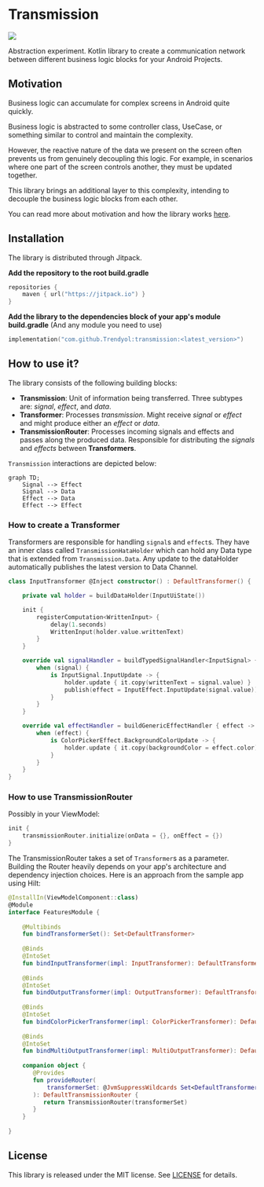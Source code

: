 # Transmission

[![](https://jitpack.io/v/Trendyol/transmission.svg)](https://jitpack.io/#Trendyol/transmission)

Abstraction experiment. Kotlin library to create a communication network between different business logic blocks for your Android Projects.

## Motivation

Business logic can accumulate for complex screens in Android quite quickly.

Business logic is abstracted to some controller class, UseCase, or something similar to control and maintain the complexity.

However, the reactive nature of the data we present on the screen often prevents us from genuinely decoupling this logic. For example, in scenarios where one part of the screen controls another, they must be updated together.

This library brings an additional layer to this complexity, intending to decouple the business logic blocks from each other.

You can read more about motivation and how the library works [here](https://medium.com/@yigitozgumus/decoupling-business-logic-in-android-projects-8f1daa209fcb).

## Installation

The library is distributed through Jitpack.

**Add the repository to the root build.gradle**

```kotlin
repositories {
	maven { url("https://jitpack.io") }
}
```

**Add the library to the dependencies block of your app's module build.gradle** (And any module you need to use)

```kotlin
implementation("com.github.Trendyol:transmission:<latest_version>")
```

## How to use it?

The library consists of the following building blocks:
- **Transmission**: Unit of information being transferred. Three subtypes are: _signal_, _effect_, and _data_.
- **Transformer**: Processes _transmission_. Might receive _signal_ or _effect_ and might produce either an _effect_ or _data_.
- **TransmissionRouter**: Processes incoming signals and effects and passes along the produced data. Responsible for distributing the _signals_ and _effects_ between **Transformers**.

`Transmission` interactions are depicted below:

```mermaid
graph TD;
	Signal --> Effect
	Signal --> Data
	Effect --> Data
	Effect --> Effect
```

### How to create a Transformer

Transformers are responsible for handling `signal`s and `effect`s. They have an inner class called `TransmissionHataHolder` which can hold any Data type that is extended from `Transmission.Data`. Any update to the dataHolder automatically publishes the latest version to Data Channel. 

```kotlin
class InputTransformer @Inject constructor() : DefaultTransformer() {

	private val holder = buildDataHolder(InputUiState())

	init {
		registerComputation<WrittenInput> {
			delay(1.seconds)
			WrittenInput(holder.value.writtenText)
		}
	}

	override val signalHandler = buildTypedSignalHandler<InputSignal> { signal ->
		when (signal) {
			is InputSignal.InputUpdate -> {
				holder.update { it.copy(writtenText = signal.value) }
				publish(effect = InputEffect.InputUpdate(signal.value))
			}
		}
	}

	override val effectHandler = buildGenericEffectHandler { effect ->
		when (effect) {
			is ColorPickerEffect.BackgroundColorUpdate -> {
				holder.update { it.copy(backgroundColor = effect.color) }
			}
		}
	}
}
```

### How to use TransmissionRouter

Possibly in your ViewModel:

```kotlin
init {  
    transmissionRouter.initialize(onData = {}, onEffect = {})    
}
```

The TransmissionRouter takes a set of `Transformer`s as a parameter. Building the Router heavily depends on your app's architecture and dependency injection choices. Here is an approach from the sample app using Hilt:

```kotlin
@InstallIn(ViewModelComponent::class)  
@Module  
interface FeaturesModule {  
  
    @Multibinds  
    fun bindTransformerSet(): Set<DefaultTransformer>  
  
    @Binds  
    @IntoSet    
    fun bindInputTransformer(impl: InputTransformer): DefaultTransformer
  
    @Binds    
    @IntoSet    
    fun bindOutputTransformer(impl: OutputTransformer): DefaultTransformer  
  
    @Binds    
    @IntoSet    
    fun bindColorPickerTransformer(impl: ColorPickerTransformer): DefaultTransformer  
  
    @Binds    
    @IntoSet    
    fun bindMultiOutputTransformer(impl: MultiOutputTransformer): DefaultTransformer
  
    companion object {  
       @Provides  
       fun provideRouter(
           transformerSet: @JvmSuppressWildcards Set<DefaultTransformer>
       ): DefaultTransmissionRouter {
          return TransmissionRouter(transformerSet)  
       }  
    }  
  
}
```

## License

This library is released under the MIT license. See [LICENSE](LICENSE) for details.
